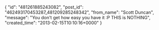  {
   "id": "481261885243082",
   "post_id": "462493170453287_481209285248342",
   "from_name": "Scott Duncan",
   "message": "You don't get how easy you have it :P THIS is NOTHING",
   "created_time": "2013-02-15T10:10:16+0000"
 }

